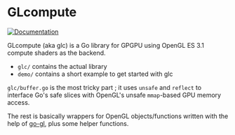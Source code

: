 # GLcompute
[![Documentation](https://godoc.org/github.com/adraenwan/glcompute?status.svg)](https://godoc.org/github.com/adraenwan/glcompute)

GLcompute (aka glc) is a Go library  for GPGPU using OpenGL ES 3.1 compute shaders as the backend.

* `glc/` contains the actual library
* `demo/` contains a short example to get started with glc

`glc/buffer.go` is the most tricky part ; it uses `unsafe` and `reflect` to interface Go's safe slices with OpenGL's unsafe `mmap`-based GPU memory access.

The rest is basically wrappers for OpenGL objects/functions written with the help of [go-gl](https://github.com/go-gl/gl/tree/master/v4.3-core/gl), plus some helper functions.
